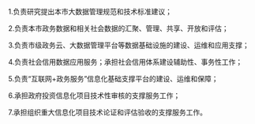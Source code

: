 1.负责研究提出本市大数据管理规范和技术标准建议；

2.负责本市政务数据和相关社会数据的汇聚、管理、共享、开放和评估；

3.负责市级政务云、大数据管理平台等数据基础设施的建设、运维和应用支撑；

4.负责社会信用数据应用服务；承担社会信用体系建设辅助性、事务性工作；

5.负责“互联网+政务服务”信息化基础支撑平台的建设、运维和保障；

6.承担政府投资信息化项目技术性审核的支撑服务工作；

7.承担组织重大信息化项目技术论证和评估验收的支撑服务工作。
